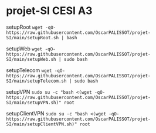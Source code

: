 # projet-SI CESI A3
setupRoot
`wget -qO- https://raw.githubusercontent.com/OscarPALISSOT/projet-SI/main/setupRoot.sh | bash`

setupWeb
`wget -qO- https://raw.githubusercontent.com/OscarPALISSOT/projet-SI/main/setupWeb.sh | sudo bash`

setupTelecom
`wget -qO- https://raw.githubusercontent.com/OscarPALISSOT/projet-SI/main/setupTelecom.sh | sudo bash`

setupVPN
`sudo su -c "bash <(wget -qO- https://raw.githubusercontent.com/OscarPALISSOT/projet-SI/main/setupVPN.sh)" root`

setupClientVPN
`sudo su -c "bash <(wget -qO- https://raw.githubusercontent.com/OscarPALISSOT/projet-SI/main/setupClientVPN.sh)" root`
